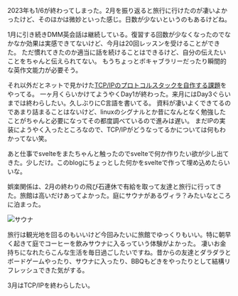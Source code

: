 <script context="module">
    import sauna from '$lib/assets/posts/2023-03-01-february-review/sauna.jpeg';
    export let metadata = {
        title: "2月の振り返り",
        date: "2023-03-01 23:00:00",
        description: "2023年も1/6が終わってしまった。2月を振り返ると旅行に行けたのが凄いよかったけど、そのほかは微妙といった感じ。日数が少ないというのもあるけどね。",
        type: "diary"
    };
</script>
2023年も1/6が終わってしまった。2月を振り返ると旅行に行けたのが凄いよかったけど、そのほかは微妙といった感じ。日数が少ないというのもあるけどね。

1月に引き続きDMM英会話は継続している。復習する回数が少なくなったのでなかなか効果は実感できてないけど、今月は20回レッスンを受けることができた。
ただ慣れてきたのか適当に話を続けることはできるけど、自分の伝えたいことをちゃんと伝えられてない。 もうちょっとボキャブラリーだったり瞬間的な英作文能力が必要そう。

それ以外だとネットで見かけた[TCP/IPのプロトコルスタックを自作する課題](https://drive.google.com/drive/folders/1k2vymbC3vUk5CTJbay4LLEdZ9HemIpZe)をやってる。
一ヶ月くらいかけてようやくDay1が終わった。来月にはDay3ぐらいまでは終わらしたい。久しぶりにC言語を書いてる。
資料が凄いよくできてるのであまり詰まることはないけど、linuxのシグナルとか昔になんとなく勉強したことがちゃんと必要になってその都度調べているので進みは遅い。
まだIPの実装にようやく入ったところなので、TCP/IPがどうなってるかについては何もわかってない笑。

あと仕事でsvelteをまたちゃんと触ったのでsvelteで何か作りたい欲が少し出てきた。少しだけ。このblogにちょっとした何かをsvelteで作って埋め込めたらいいな。

娯楽関係は、2月の終わりの飛び石連休で有給を取って友達と旅行に行ってきた。旅館は高いだけあってよかった。庭にサウナがあるヴィラ？みたいなところに泊まった。

<div class="w-full">
<img alt="サウナ" src={sauna} />
</div>

旅行は観光地を回るのもいいけど今回みたいに旅館でゆっくりもいい。特に朝早く起きて庭でコーヒーを飲みサウナに入るっていう体験がよかった。
凄いお金持ちになれたらこんな生活を毎日過ごしたいですね。昔からの友達とダラダラとボードゲームやったり、サウナに入ったり、BBQもどきをやったりとして結構リフレッシュできた気がする。

3月はTCP/IPを終わらしたい。